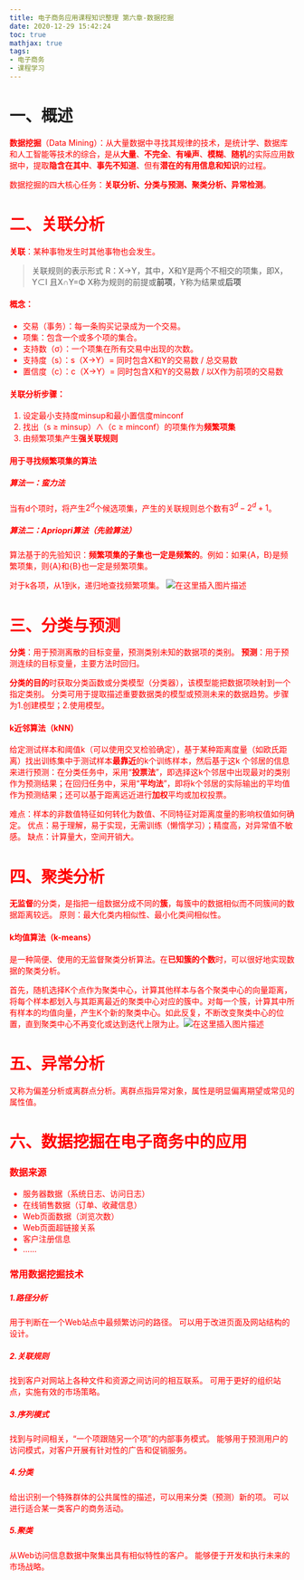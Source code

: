 ```yaml
---
title: 电子商务应用课程知识整理 第六章-数据挖掘
date: 2020-12-29 15:42:24
toc: true
mathjax: true
tags:
- 电子商务
- 课程学习
---
```



# 一、概述
<font color='red'>**数据挖掘**（Data Mining）：从大量数据中寻找其规律的技术，是统计学、数据库和人工智能等技术的综合，是从**大量**、**不完全**、**有噪声**、**模糊**、**随机**的实际应用数据中，提取**隐含在其中**、**事先不知道**、但有**潜在的有用信息和知识**的过程。

<font color='red'>数据挖掘的四大核心任务：**关联分析、分类与预测、聚类分析、异常检测**。
# 二、关联分析
**关联**：某种事物发生时其他事物也会发生。


> 关联规则的表示形式
> R：X→Y，其中，X和Y是两个不相交的项集，即X，Y⊂I 且X∩Y=Φ
> X称为规则的前提或**前项**，Y称为结果或**后项**

#### 概念： 
- 交易（事务）：每一条购买记录成为一个交易。
- 项集：包含一个或多个项的集合。
- 支持数（σ）：一个项集在所有交易中出现的次数。
- 支持度（s）：s（X→Y）= 同时包含X和Y的交易数 / 总交易数
- 置信度（c）：c（X→Y）= 同时包含X和Y的交易数 / 以X作为前项的交易数

#### 关联分析步骤：
1. 设定最小支持度minsup和最小置信度minconf
2. 找出（s ≥ minsup）∧（c ≥ minconf）的项集作为**频繁项集**
3. 由频繁项集产生**强关联规则**
#### 用于寻找频繁项集的算法
##### 算法一：蛮力法
当有d个项时，将产生$2^d$个候选项集，产生的关联规则总个数有$3^d-2^d+1$。
##### 算法二：<font color='red'>Apriopri算法（先验算法）
算法基于的先验知识：**频繁项集的子集也一定是频繁的**。例如：如果{A，B}是频繁项集，则{A}和{B}也一定是频繁项集。

对于k各项，从1到k，递归地查找频繁项集。
![在这里插入图片描述](https:/raw.githubusercontent.com/buttering/EasyBlogs/master/asset/pictures/704cc572a051085a93bc4c58728de44c/511e59584c2d2a4255a473e474bb3883.png)
# 三、分类与预测
**分类**：用于预测离散的目标变量，预测类别未知的数据项的类别。
**预测**：用于预测连续的目标变量，主要方法时回归。

**分类的目的**时获取分类函数或分类模型（分类器），该模型能把数据项映射到一个指定类别。
分类可用于提取描述重要数据类的模型或预测未来的数据趋势。步骤为1.创建模型；2.使用模型。
#### <font color='red'>k近邻算法（kNN）
给定测试样本和阈值k（可以使用交叉检验确定），基于某种距离度量（如欧氏距离）找出训练集中于测试样本**最靠近**的k个训练样本，然后基于这k 个邻居的信息来进行预测：在分类任务中，采用“**投票法**”，即选择这k个邻居中出现最对的类别作为预测结果；在回归任务中，采用“**平均法**”，即将k个邻居的实际输出的平均值作为预测结果；还可以基于距离远近进行**加权**平均或加权投票。

难点：样本的非数值特征如何转化为数值、不同特征对距离度量的影响权值如何确定。
优点：易于理解，易于实现，无需训练（懒惰学习）；精度高，对异常值不敏感。
缺点：计算量大，空间开销大。

# 四、聚类分析
**无监督**的分类，是指把一组数据分成不同的**簇**，每簇中的数据相似而不同簇间的数据距离较远。
原则：最大化类内相似性、最小化类间相似性。
#### <font color='red'>k均值算法（k-means）
是一种简便、使用的无监督聚类分析算法。在**已知簇的个数**时，可以很好地实现数据的聚类分析。

首先，随机选择K个点作为聚类中心，计算其他样本与各个聚类中心的向量距离，将每个样本都划入与其距离最近的聚类中心对应的簇中。对每一个簇，计算其中所有样本的均值向量，产生K个新的聚类中心。如此反复，不断改变聚类中心的位置，直到聚类中心不再变化或达到迭代上限为止。![在这里插入图片描述](https:/raw.githubusercontent.com/buttering/EasyBlogs/master/asset/pictures/704cc572a051085a93bc4c58728de44c/23b28868aeaf2b3e45e8a949e06055af.png)

# 五、异常分析
又称为偏差分析或离群点分析。离群点指异常对象，属性是明显偏离期望或常见的属性值。
# 六、数据挖掘在电子商务中的应用
### 数据来源
- 服务器数据（系统日志、访问日志）
- 在线销售数据（订单、收藏信息）
- Web页面数据（浏览次数）
- Web页面超链接关系
- 客户注册信息
- ……
### 常用数据挖掘技术
##### 1.路径分析
用于判断在一个Web站点中最频繁访问的路径。
可以用于改进页面及网站结构的设计。
##### 2.关联规则
找到客户对网站上各种文件和资源之间访问的相互联系。
可用于更好的组织站点，实施有效的市场策略。
##### 3.序列模式
找到与时间相关，“一个项跟随另一个项”的内部事务模式。
能够用于预测用户的访问模式，对客户开展有针对性的广告和促销服务。

##### 4.分类
给出识别一个特殊群体的公共属性的描述，可以用来分类（预测）新的项。
可以进行适合某一类客户的商务活动。
##### 5.聚类
从Web访问信息数据中聚集出具有相似特性的客户。
能够便于开发和执行未来的市场战略。